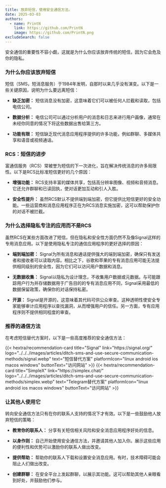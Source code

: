 ```yaml
---
title: 放弃短信，使用安全通信方法。
date: 2025-03-03
authors:
  - name: PrintN
    link: https://github.com/PrintN
    image: https://github.com/PrintN.png
excludeSearch: false
---
```

安全通信的重要性不容小觑，这就是为什么你应该放弃传统的短信，因为它会危及你的隐私。

### 为什么你应该放弃短信
短信（SMS，短消息服务）于1984年发明，自那时以来几乎没有演变。以下是一些关键原因，说明为什么要远离短信：
- **缺乏加密：** 短信消息没有加密，这意味着它们可以被任何人拦截和读取，包括电信公司。

- **数据分析：** 电信公司可以通过分析用户的消息和日志来进行用户画像，通常在未经你同意的情况下将这些数据出售给第三方。

- **功能有限：** 短信缺乏现代消息应用程序提供的许多功能，例如群聊、多媒体共享和语音或视频通话。

### RCS：短信的进步
富通信服务（RCS）常被誉为短信的下一次进化，旨在解决传统消息的许多局限性。以下是RCS比标准短信更好的几个原因：
- **增强功能：** RCS支持丰富的媒体共享，包括高分辨率图像、视频和音频消息。它还允许群聊和已读回执，使对话更加互动和引人入胜。

- **安全性提升：** 虽然RCS默认不提供端到端加密，但它提供比短信更好的安全功能。一些运营商和消息应用程序正在为RCS消息实施加密，这可以帮助保护你的对话不被拦截。

### 为什么选择隐私专注的应用而不是RCS
虽然RCS在某些方面改进了短信，但在隐私和安全性方面仍然不及像Signal这样的专用消息应用。以下是使用隐私专注的通信应用程序的更好选择的原因：
- **端到端加密：** Signal为所有消息和通话提供强大的端到端加密，确保只有发送者和接收者可以读取内容。相比之下，谷歌和苹果的专有消息应用可能无法提供相同级别的安全性，因为它们可以访问用户数据和消息。

- **无数据收集：** Signal以隐私为设计理念，不收集用户数据或元数据。与可能跟踪用户行为并存储数据用于广告目的的专有消息应用不同，Signal采用最低的数据保留政策，确保你的对话保持私密。

- **开源：** Signal是开源的，这意味着其代码可供公众审查。这种透明性使安全专家能够审计应用程序以查找漏洞，从而增强用户的信任。另一方面，专有应用程序则不提供相同程度的审查。

### 推荐的通信方法
在考虑短信替代方案时，以下是一些高度推荐的安全通信方法：

<div class="recommendations">
  <div class="grid">
    {{< hextra/recommendation-card title="Signal" link="https://signal.org/" logo="../../../images/articles/ditch-sms-and-use-secure-communication-methods/signal.webp" text="短信替代方案" platformIcon="linux android ios macos windows" buttonText="访问网站" >}}
    {{< hextra/recommendation-card title="SimpleX" link="https://simplex.chat/" logo="../../../images/articles/ditch-sms-and-use-secure-communication-methods/simplex.webp" text="Telegram替代方案" platformIcon="linux android ios macos windows" buttonText="访问网站" >}}
  </div>
</div>

### 让其他人使用它
转向安全通信方法只有在你的联系人支持的情况下才有效。以下是一些鼓励他人放弃短信的策略：
- **教育你的联系人：** 分享有关短信相关风险和安全消息应用程序好处的信息。

- **以身作则：** 自己开始使用安全通信方法，并邀请其他人加入你。展示这些应用的便利性和优势可以激励你的联系人做出改变。

- **提供帮助：** 帮助你的联系人下载和设置安全消息应用。有时，技术障碍可能会阻止人们做出改变。

- **创建群聊：** 在安全平台上发起群聊，以展示其功能。这可以帮助其他人亲眼看到好处，并鼓励他们参与。